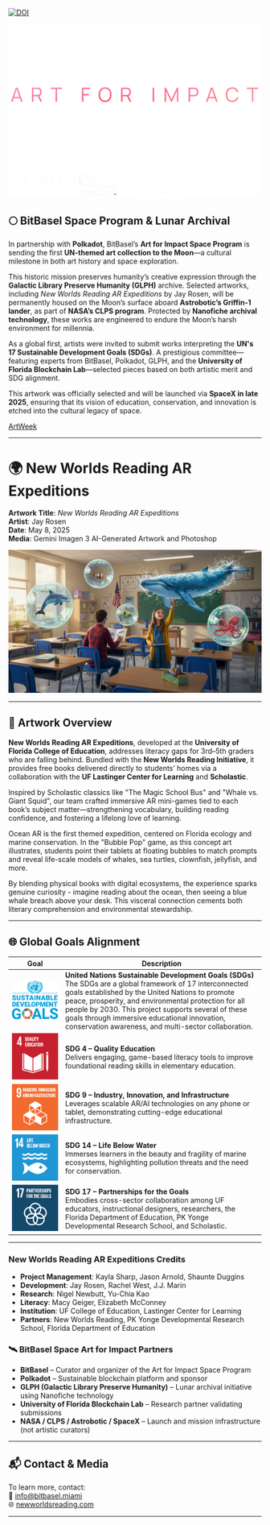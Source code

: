 [![DOI](https://zenodo.org/badge/DOI/10.5281/zenodo.15747407.svg)](https://doi.org/10.5281/zenodo.15747407)

![BitBasel for Space](https://github.com/jayrosen-design/BitBasel-Space-2025/blob/main/images/default-firstframe.png)

## 🌕 BitBasel Space Program & Lunar Archival

In partnership with **Polkadot**, BitBasel’s **Art for Impact Space Program** is sending the first **UN-themed art collection to the Moon**—a cultural milestone in both art history and space exploration.

This historic mission preserves humanity’s creative expression through the **Galactic Library Preserve Humanity (GLPH)** archive. Selected artworks, including *New Worlds Reading AR Expeditions* by Jay Rosen, will be permanently housed on the Moon’s surface aboard **Astrobotic’s Griffin-1 lander**, as part of **NASA’s CLPS program**. Protected by **Nanofiche archival technology**, these works are engineered to endure the Moon’s harsh environment for millennia.

As a global first, artists were invited to submit works interpreting the **UN's 17 Sustainable Development Goals (SDGs)**. A prestigious committee—featuring experts from BitBasel, Polkadot, GLPH, and the **University of Florida Blockchain Lab**—selected pieces based on both artistic merit and SDG alignment.

This artwork was officially selected and will be launched via **SpaceX in late 2025**, ensuring that its vision of education, conservation, and innovation is etched into the cultural legacy of space.

[ArtWeek](https://www.artweek.com/events/united-states/art-launch/miami/art-impact-polkadot-bitbasel-launch-historic-sdg-art-mission)

---

# 🌍 New Worlds Reading AR Expeditions  
**Artwork Title**: *New Worlds Reading AR Expeditions*  
**Artist**: Jay Rosen  
**Date**: May 8, 2025<br>
**Media**: Gemini Imagen 3 AI-Generated Artwork and Photoshop

![New Worlds Reading AR Expeditions](./BitBasel%202025,%20Jay%20Rosen,%20New%20Worlds%20Reading%20AR%20Expeditions.png)

---


## 🚀 Artwork Overview

**New Worlds Reading AR Expeditions**, developed at the **University of Florida College of Education**, addresses literacy gaps for 3rd–5th graders who are falling behind. Bundled with the **New Worlds Reading Initiative**, it provides free books delivered directly to students’ homes via a collaboration with the **UF Lastinger Center for Learning** and **Scholastic**. 

Inspired by Scholastic classics like "The Magic School Bus" and "Whale vs. Giant Squid", our team crafted immersive AR mini-games tied to each book’s subject matter—strengthening vocabulary, building reading confidence, and fostering a lifelong love of learning.

Ocean AR is the first themed expedition, centered on Florida ecology and marine conservation. In the "Bubble Pop" game, as this concept art illustrates, students point their tablets at floating bubbles to match prompts and reveal life-scale models of whales, sea turtles, clownfish, jellyfish, and more. 

By blending physical books with digital ecosystems, the experience sparks genuine curiosity - imagine reading about the ocean, then seeing a blue whale breach above your desk. This visceral connection cements both literary comprehension and environmental stewardship.

---

## 🌐 Global Goals Alignment

| Goal | Description |
|------|-------------|
| ![SDG Global Goals](https://github.com/jayrosen-design/BitBasel-Space-2025/blob/main/images/global-goals.png) | **United Nations Sustainable Development Goals (SDGs)**<br>The SDGs are a global framework of 17 interconnected goals established by the United Nations to promote peace, prosperity, and environmental protection for all people by 2030. This project supports several of these goals through immersive educational innovation, conservation awareness, and multi-sector collaboration. |
| ![SDG 4](https://github.com/jayrosen-design/BitBasel-Space-2025/blob/main/images/E_SDG_Icons-04.jpg) | **SDG 4 – Quality Education**<br>Delivers engaging, game-based literacy tools to improve foundational reading skills in elementary education. |
| ![SDG 9](https://github.com/jayrosen-design/BitBasel-Space-2025/blob/main/images/E_SDG_Icons-09.jpg) | **SDG 9 – Industry, Innovation, and Infrastructure**<br>Leverages scalable AR/AI technologies on any phone or tablet, demonstrating cutting-edge educational infrastructure. |
| ![SDG 14](https://github.com/jayrosen-design/BitBasel-Space-2025/blob/main/images/E_SDG_Icons-14.jpg) | **SDG 14 – Life Below Water**<br>Immerses learners in the beauty and fragility of marine ecosystems, highlighting pollution threats and the need for conservation. |
| ![SDG 17](https://github.com/jayrosen-design/BitBasel-Space-2025/blob/main/images/E_SDG_Icons-17.jpg) | **SDG 17 – Partnerships for the Goals**<br>Embodies cross-sector collaboration among UF educators, instructional designers, researchers, the Florida Department of Education, PK Yonge Developmental Research School, and Scholastic. |

---

### New Worlds Reading AR Expeditions Credits
- **Project Management**: Kayla Sharp, Jason Arnold, Shaunte Duggins  
- **Development**: Jay Rosen, Rachel West, J.J. Marin  
- **Research**: Nigel Newbutt, Yu-Chia Kao  
- **Literacy**: Macy Geiger, Elizabeth McConney  
- **Institution**: UF College of Education, Lastinger Center for Learning  
- **Partners**: New Worlds Reading, PK Yonge Developmental Research School, Florida Department of Education  


### 🛰️ BitBasel Space Art for Impact Partners

- **BitBasel** – Curator and organizer of the Art for Impact Space Program  
- **Polkadot** – Sustainable blockchain platform and sponsor  
- **GLPH (Galactic Library Preserve Humanity)** – Lunar archival initiative using Nanofiche technology  
- **University of Florida Blockchain Lab** – Research partner validating submissions  
- **NASA / CLPS / Astrobotic / SpaceX** – Launch and mission infrastructure (not artistic curators)

---

## 📬 Contact & Media

To learn more, contact:  
📧 [info@bitbasel.miami](mailto:info@bitbasel.miami)  
🌐 [newworldsreading.com](https://www.newworldsreading.com)

---
